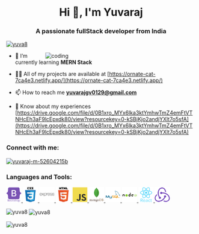 <h1 align="center">Hi 👋, I'm Yuvaraj</h1>
<h3 align="center">A passionate fullStack developer from India</h3>


<p align="left"> <a href="https://github.com/ryo-ma/github-profile-trophy"><img src="https://github-profile-trophy.vercel.app/?username=yuva8" alt="yuva8" /></a> </p>
<img src="https://camo.githubusercontent.com/cae12fddd9d6982901d82580bdf321d81fb299141098ca1c2d4891870827bf17/68747470733a2f2f6d69726f2e6d656469756d2e636f6d2f6d61782f313336302f302a37513379765349765f7430696f4a2d5a2e676966" alt="coding" width="400" align="right">

- 🌱 I’m currently learning **MERN Stack**

- 👨‍💻 All of my projects are available at [https://ornate-cat-7ca4e3.netlify.app/](https://ornate-cat-7ca4e3.netlify.app/)

- 📫 How to reach me **yuvarajgv0129@gmail.com**

- 📄 Know about my experiences [https://drive.google.com/file/d/0B1xro_MYx6lka3ktYmhwTmZ4emFtVTNHcEh3aF9lcEpxdk80/view?resourcekey=0-kSBjKjo2andjYXlt7o5sfA](https://drive.google.com/file/d/0B1xro_MYx6lka3ktYmhwTmZ4emFtVTNHcEh3aF9lcEpxdk80/view?resourcekey=0-kSBjKjo2andjYXlt7o5sfA)

<h3 align="left">Connect with me:</h3>
<p align="left">
<a href="https://linkedin.com/in/yuvaraj-m-52604215b" target="blank"><img align="center" src="https://raw.githubusercontent.com/rahuldkjain/github-profile-readme-generator/master/src/images/icons/Social/linked-in-alt.svg" alt="yuvaraj-m-52604215b" height="30" width="40" /></a>
</p>

<h3 align="left">Languages and Tools:</h3>
<p align="left"> <a href="https://getbootstrap.com" target="_blank" rel="noreferrer"> <img src="https://raw.githubusercontent.com/devicons/devicon/master/icons/bootstrap/bootstrap-plain-wordmark.svg" alt="bootstrap" width="40" height="40"/> </a> <a href="https://www.w3schools.com/css/" target="_blank" rel="noreferrer"> <img src="https://raw.githubusercontent.com/devicons/devicon/master/icons/css3/css3-original-wordmark.svg" alt="css3" width="40" height="40"/> </a> <a href="https://expressjs.com" target="_blank" rel="noreferrer"> <img src="https://raw.githubusercontent.com/devicons/devicon/master/icons/express/express-original-wordmark.svg" alt="express" width="40" height="40"/> </a> <a href="https://www.w3.org/html/" target="_blank" rel="noreferrer"> <img src="https://raw.githubusercontent.com/devicons/devicon/master/icons/html5/html5-original-wordmark.svg" alt="html5" width="40" height="40"/> </a> <a href="https://developer.mozilla.org/en-US/docs/Web/JavaScript" target="_blank" rel="noreferrer"> <img src="https://raw.githubusercontent.com/devicons/devicon/master/icons/javascript/javascript-original.svg" alt="javascript" width="40" height="40"/> </a> <a href="https://www.mongodb.com/" target="_blank" rel="noreferrer"> <img src="https://raw.githubusercontent.com/devicons/devicon/master/icons/mongodb/mongodb-original-wordmark.svg" alt="mongodb" width="40" height="40"/> </a> <a href="https://www.mysql.com/" target="_blank" rel="noreferrer"> <img src="https://raw.githubusercontent.com/devicons/devicon/master/icons/mysql/mysql-original-wordmark.svg" alt="mysql" width="40" height="40"/> </a> <a href="https://nodejs.org" target="_blank" rel="noreferrer"> <img src="https://raw.githubusercontent.com/devicons/devicon/master/icons/nodejs/nodejs-original-wordmark.svg" alt="nodejs" width="40" height="40"/> </a> <a href="https://reactjs.org/" target="_blank" rel="noreferrer"> <img src="https://raw.githubusercontent.com/devicons/devicon/master/icons/react/react-original-wordmark.svg" alt="react" width="40" height="40"/> </a> <a href="https://redux.js.org" target="_blank" rel="noreferrer"> <img src="https://raw.githubusercontent.com/devicons/devicon/master/icons/redux/redux-original.svg" alt="redux" width="40" height="40"/> </a> </p>

<p><img align="left" src="https://github-readme-stats.vercel.app/api/top-langs?username=yuva8&show_icons=true&locale=en&layout=compact" alt="yuva8" /></p>

<p>&nbsp;<img align="center" src="https://github-readme-stats.vercel.app/api?username=yuva8&show_icons=true&locale=en" alt="yuva8" /></p>

<p><img align="center" src="https://github-readme-streak-stats.herokuapp.com/?user=yuva8&" alt="yuva8" /></p>
